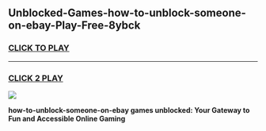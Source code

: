 
## Unblocked-Games-how-to-unblock-someone-on-ebay-Play-Free-8ybck
<h3>
<a href="https://premium76.site?title=how-to-unblock-someone-on-ebay&ref=18A1">CLICK TO PLAY</a></h3>
<hr>

<h3>
<a href="https://premium76.site?title=how-to-unblock-someone-on-ebay&ref=18A1">CLICK 2 PLAY</a>
  
</h3>

<a href="https://premium76.site?title=how-to-unblock-someone-on-ebay&ref=18A1"><img src="https://clearcache.store/games.png"></a>


**how-to-unblock-someone-on-ebay games unblocked: Your Gateway to Fun and Accessible Online Gaming**
